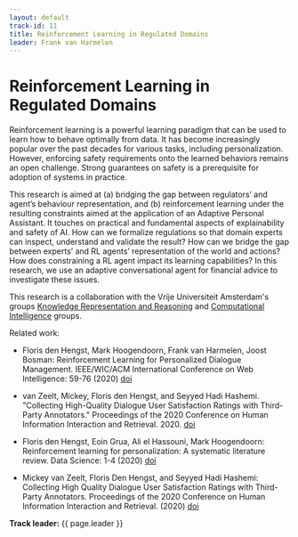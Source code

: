 ```yaml
---
layout: default
track-id: 11
title: Reinforcement Learning in Regulated Domains
leader: Frank van Harmelen
---
```


# Reinforcement Learning in Regulated Domains

Reinforcement learning is a powerful learning paradigm that can be used to learn how to behave
optimally from data. It has become increasingly popular over the past decades for various tasks,
including personalization. However, enforcing safety requirements onto the learned behaviors
remains an open challenge. Strong guarantees on safety is a prerequisite for adoption of systems
in practice.

This research is aimed at (a) bridging the gap between regulators’ and agent’s behaviour
representation, and (b) reinforcement learning under the resulting constraints aimed at the
application of an Adaptive Personal Assistant. It touches on practical and fundamental aspects of
explainability and safety of AI. How can we formalize regulations so that domain experts can
inspect, understand and validate the result?  How can we bridge the gap between experts’ and RL
agents’ representation of the world and actions?  How does constraining a RL agent impact its
learning capabilities? In this research, we use an adaptive conversational agent for financial
advice to investigate these issues.

This research is a collaboration with the Vrije
Universiteit Amsterdam's groups [Knowledge Representation and Reasoning](https://krr.cs.vu.nl/) and
[Computational Intelligence](https://cs.vu.nl/ci/) groups.

Related work:
- Floris den Hengst, Mark Hoogendoorn, Frank van Harmelen, Joost Bosman: Reinforcement Learning
  for Personalized Dialogue Management. IEEE/WIC/ACM International Conference on Web Intelligence:
  59-76 (2020) [doi](https://doi.org/10.1145/3350546.3352501)

- van Zeelt, Mickey, Floris den Hengst, and Seyyed Hadi Hashemi. "Collecting High-Quality Dialogue
  User Satisfaction Ratings with Third-Party Annotators." Proceedings of the 2020 Conference on
  Human Information Interaction and Retrieval. 2020. [doi](https://doi.org/10.1145/3343413.3377998)

- Floris den Hengst, Eoin Grua, Ali el Hassouni, Mark Hoogendoorn: Reinforcement learning for
  personalization: A systematic literature review. Data Science: 1-4 (2020)
  [doi](https://doi.org/10.3233/DS-200028)

- Mickey van Zeelt, Floris Den Hengst, and Seyyed Hadi Hashemi: Collecting High Quality
  Dialogue User Satisfaction Ratings with Third-Party Annotators. Proceedings of the 2020
  Conference on Human Information Interaction and Retrieval. (2020)
  [doi](https://doi.org/10.1145/3343413.3377998)

**Track leader:** {{ page.leader }}

